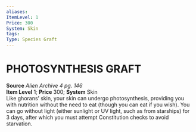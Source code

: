 ```yaml
---
aliases: 
ItemLevel: 1
Price: 300
System: Skin
tags: 
Type: Species Graft
---
```

# PHOTOSYNTHESIS GRAFT
**Source** _Alien Archive 4 pg. 146_  
**Item Level** 1; **Price** 300; **System** Skin  
Like ghorans’ skin, your skin can undergo photosynthesis, providing you with nutrition without the need to eat (though you can eat if you wish). You can go without light (either sunlight or UV light, such as from starships) for 3 days, after which you must attempt Constitution checks to avoid starvation.
